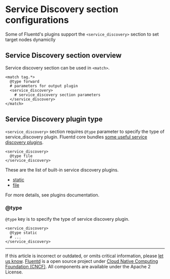 # Service Discovery section configurations

Some of Fluentd's plugins support the `<service_discovery>` section to set target nodes dynamiclly

## Service Discovery section overview

Service discovery section can be used in `<match>`.

```
<match tag.*>
  @type forward
  # parameters for output plugin
  <service_discovery>
    # service_discovery section parameters
  </service_discovery>
</match>
```

## Service Discovery plugin type

`<service_discovery>` section requires `@type` parameter to specify the type of
service_discovery plugin. Fluentd core bundles [some useful service discovery plugins](/plugins/service_discovery/README.md).

```
<service_discovery>
  @type file
</service_discovery>
```

These are the list of built-in service discovery plugins.

-   [static](/plugins/service_discovery/static.md)
-   [file](/plugins/service_discovery/file.md)

For more details, see plugins documentation.

### @type

`@type` key is to specify the type of service discovery plugin.

```
<service_discovery>
  @type static
  # ...
</service_discovery>
```


------------------------------------------------------------------------

If this article is incorrect or outdated, or omits critical information, please [let us know](https://github.com/fluent/fluentd-docs-gitbook/issues?state=open).
[Fluentd](http://www.fluentd.org/) is a open source project under [Cloud Native Computing Foundation (CNCF)](https://cncf.io/). All components are available under the Apache 2 License.
